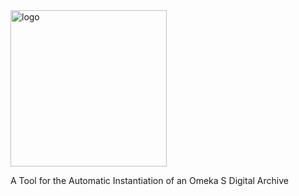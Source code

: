 <img src="data/logo_sketch/large_logo.png" alt="logo" width="250"/>

A Tool for the Automatic Instantiation of an Omeka S Digital Archive